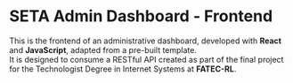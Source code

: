 # SETA Admin Dashboard - Frontend

This is the frontend of an administrative dashboard, developed with **React** and **JavaScript**, adapted from a pre-built template.  
It is designed to consume a RESTful API created as part of the final project for the Technologist Degree in Internet Systems at **FATEC-RL**.